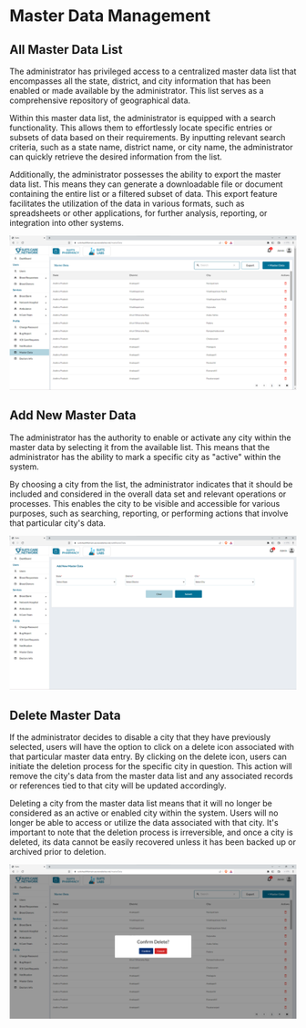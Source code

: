 # Master Data Management

## All Master Data List

The administrator has privileged access to a centralized master data list that encompasses all the state, district, and city information that has been enabled or made available by the administrator. This list serves as a comprehensive repository of geographical data.

Within this master data list, the administrator is equipped with a search functionality. This allows them to effortlessly locate specific entries or subsets of data based on their requirements. By inputting relevant search criteria, such as a state name, district name, or city name, the administrator can quickly retrieve the desired information from the list.

Additionally, the administrator possesses the ability to export the master data list. This means they can generate a downloadable file or document containing the entire list or a filtered subset of data. This export feature facilitates the utilization of the data in various formats, such as spreadsheets or other applications, for further analysis, reporting, or integration into other systems.

![Logo](./images/admin/master/master.png)

## Add New Master Data

The administrator has the authority to enable or activate any city within the master data by selecting it from the available list. This means that the administrator has the ability to mark a specific city as "active" within the system.

By choosing a city from the list, the administrator indicates that it should be included and considered in the overall data set and relevant operations or processes. This enables the city to be visible and accessible for various purposes, such as searching, reporting, or performing actions that involve that particular city's data.

![Logo](./images/admin/master/master-add.png)

## Delete Master Data

If the administrator decides to disable a city that they have previously selected, users will have the option to click on a delete icon associated with that particular master data entry. By clicking on the delete icon, users can initiate the deletion process for the specific city in question. This action will remove the city's data from the master data list and any associated records or references tied to that city will be updated accordingly.

Deleting a city from the master data list means that it will no longer be considered as an active or enabled city within the system. Users will no longer be able to access or utilize the data associated with that city. It's important to note that the deletion process is irreversible, and once a city is deleted, its data cannot be easily recovered unless it has been backed up or archived prior to deletion.

![Logo](./images/admin/master/master-dlt.png)
